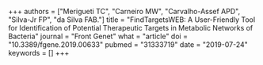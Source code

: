 +++
authors = ["Merigueti TC", "Carneiro MW", "Carvalho-Assef APD", "Silva-Jr FP", "da Silva FAB."]
title = "FindTargetsWEB: A User-Friendly Tool for Identification of Potential Therapeutic Targets in Metabolic Networks of Bacteria"
journal = "Front Genet"
what = "article"
doi = "10.3389/fgene.2019.00633"
pubmed = "31333719"
date = "2019-07-24"
keywords = []
+++

